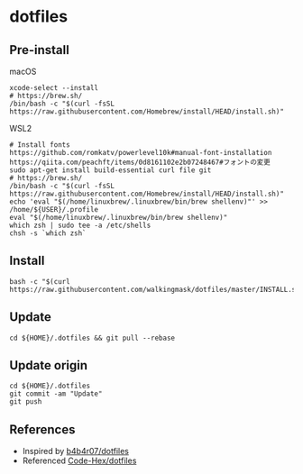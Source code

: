 # dotfiles


## Pre-install

macOS

```
xcode-select --install
# https://brew.sh/
/bin/bash -c "$(curl -fsSL https://raw.githubusercontent.com/Homebrew/install/HEAD/install.sh)"
```

WSL2

```
# Install fonts
https://github.com/romkatv/powerlevel10k#manual-font-installation
https://qiita.com/peachft/items/0d8161102e2b07248467#フォントの変更
sudo apt-get install build-essential curl file git
# https://brew.sh/
/bin/bash -c "$(curl -fsSL https://raw.githubusercontent.com/Homebrew/install/HEAD/install.sh)"
echo 'eval "$(/home/linuxbrew/.linuxbrew/bin/brew shellenv)"' >> /home/${USER}/.profile
eval "$(/home/linuxbrew/.linuxbrew/bin/brew shellenv)"
which zsh | sudo tee -a /etc/shells
chsh -s `which zsh`
```


## Install

```
bash -c "$(curl https://raw.githubusercontent.com/walkingmask/dotfiles/master/INSTALL.sh)"
```


## Update

```
cd ${HOME}/.dotfiles && git pull --rebase
```


## Update origin

```
cd ${HOME}/.dotfiles
git commit -am "Update"
git push
```


## References

* Inspired by [b4b4r07/dotfiles](https://github.com/b4b4r07/dotfiles)
* Referenced [Code-Hex/dotfiles](https://github.com/Code-Hex/dotfiles)
